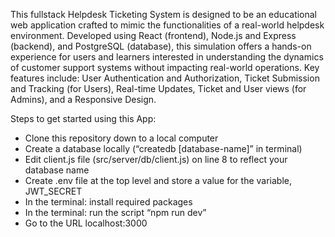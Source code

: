 This fullstack Helpdesk Ticketing System is designed to be an educational web application crafted to mimic the functionalities of a real-world helpdesk environment. Developed using React (frontend), Node.js and Express (backend), and PostgreSQL (database), this simulation offers a hands-on experience for users and learners interested in understanding the dynamics of customer support systems without impacting real-world operations. Key features include: User Authentication and Authorization, Ticket Submission and Tracking (for Users), Real-time Updates, Ticket and User views (for Admins), and a Responsive Design.

Steps to get started using this App:
  - Clone this repository down to a local computer
  - Create a database locally (“createdb [database-name]” in terminal)
  - Edit client.js file (src/server/db/client.js) on line 8 to reflect your database name
  - Create .env file at the top level and store a value for the variable, JWT_SECRET
  - In the terminal: install required packages
  - In the terminal: run the script “npm run dev”
  - Go to the URL localhost:3000

